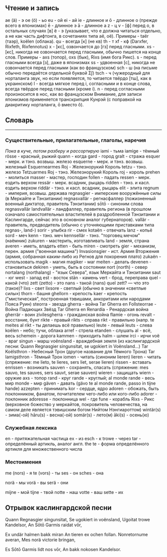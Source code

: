 ## Чтение и запись
ae (ä) - э
oe (ö) - ьо
eu - ой
ei - ай
ie - длинное и
ō - длинное о (прежде всего в японизмах)
ē - длинное э
ā - длинное а
z - ц
v - [ф] перед o, в остальных случаях [в]
ë - э (указывает, что e должна читаться отдельно, а не как часть дифтонга, в сочетаниях типа aë, oë). Примеры - taër (таэр), koëlen (облака).
qu - всегда [к] (не кв)
th - т
xf - кф (Darxfer, Rixfeth, Rixfennotus)
x - [кс], озвончается до [гз] перед гласными.
xs - [кс], никогда не озвончается перед гласными, обычно пишется на конце слов. Примеры - axs (топор), oxs (бык), Rixs (имя бога Рикс).
s - перед гласными всегда [з], даже в японизмах
ss - удвоенная [с], никогда не озвончается перед гласными (как во французском)
sch - ш (на письме обычно передаётся отдельной буквой Ʃʃ)
tsch - ч (чужеродный для норталанга звук, но если появляется, то читается твёрдо [тш], как в украинском)
l - всегда мягкое перед i, согласными и в конце слова, всегда твёрдое перед гласными (кроме i).
n - перед согласными произносится в нос, как во французском
Внимание, для записи японизмов применяется транскрипция Кунрэй (с поправкой на диакритику норталанга, ō вместо ô).

## Словарь
***
### Существительные, прилагательные, глаголы, наречия
*Пока в куче, потом разберу и рассортирую*
iami - тьма
iamige - тёмный
rösse - красный, рыжий
quann - когда
gard - город
gralt - стража
esquer - мерк. и тэнз. возвыш. железо
esquerne - мерк. и тэнз. возвыш. железный
Esquernearmes Roj - Железнорукий Король
tetzu - тэнз. железо
Tetzuarmes Roj - тэнз. Железнорукий Король
roj - король
prehen - молиться
masser - мастер, господин
follen - падать
ressen - мерк. ездить верхом
ressär - мерк. всадник, рыцарь
ridden - тэнз. и касл. ездить верхом
riddär - тэнз. и касл. всадник, рыцарь
elit - элита
regnum - империя, возвыш. держава
regnasgier - имперские вооружённые силы (в Меркайте и Тэнзитании)
regnasvallär - регнасфаллер (пожизненный военный диктатор, правитель Тэнзитании)
sōtō - синоним слова regnasvallär
landvallär - ландфаллер, правитель региона (в прошлом означало самостоятельных властителей в раздробленной Тэнзитании и Каслингарде, сейчас это в основном аналог губернаторов).
vallär - правитель, предводитель (обычно с уточняющими приставками типа regnas-, land-)
sorir - улыбка
rir - смех
kotaën - отвечать
lanz - копьё
sord - меч
kenn - тэнз. меч
kennsellär - тэнз. "торговец мечом" (наёмник)
zukuren - мастерить, изготавливать
land - земля, страна
averen - иметь, владеть
etten - быть
miren - смотреть
gier - механизм, перен. армия ("военная машина")
Invasionsgier - ист. Армия Вторжения (армия, собранная каким-либо из Регнов для покорения плато)
zukaën - использовать
magik - магия
magiker - маг
meiten - делать
devenen - становиться
dekiren - уметь, быть в состоянии
nort (north) - север
nortalang (northalang) - "язык Севера", язык Меркайта и Тэнзитании
saut - юг
west - запад
est - восток
stān - камень
vert - брод, переправа
quel - какой (что)
zett (zetto) - это
nans - такой
(nans) quel zett? — что это (такое)?
lixs - свет
lixsore - светлый (обычно в значении «светлые силы»)
thorn - башня
ghellorn - крепость
kaer - крепость ("мистическая", построенная тэвишами, анкоритами или народами Пояса Руин)
steorra - звезда
gherra - война
Tar Gherra en Follsteorrae - Война Падающих Звёзд
Tar Gherra en Renardia - Ренардская война
gherrär - воин
zivilesgherra - гражданская война
flamie - огонь
revalt - восстание, бунт
rikte - правый
rikts - справа
rikt - правильно (напр. te meites al rikt - ты делаешь всё правильно)
leute - левый
leuts - слева
koëlen - небо; тучи, облака
arref - стрела
etanden - слушать
al - всё, весь
schemein - дорога
kammen - приходить
halm - шлем
irci - ирчи
voë - враг
singun - марш
voënsland - враждебная земля (из каслингардской песни: Quann Regnasgier singunsitat, se ugokiert in Voënsland...)
Tar Koëlsthron - Небесный Трон (другое название для Тёмного Трона)
Tar Iamigsthron - Тёмный Трон
iomen - читать (синоним lieren)
lieren - читать (спряжение: me lieto, te lieres, sers liet, serae lieren)
rissen - вставать
enrissen - возникать
sauven - сохранять, спасать (спряжение: mes sauvo, tes sauves, sers sauvt, serae sauven)
wieren - защищать
wiern - оружие
axs - топор
rand - круг
rande - круглый; al monde rande - весь мир
monde - мир
gäven - давать (gävo te al monde rande, passo in tijne hande)
azzepten - принимать
kor - сердце, ядро
adoren - обожать, быть поклонником, фанатом, почитателем чего-либо или кого-либо
adorer - поклонник
adoresse - поклонница
wel - где
fune - корабль
Rixs - Рикс (верховное божество у меркайтов, покровитель человечества, на самом деле является тэвишским богом Нийтом Нэнгиароттом)
wintär(s) - зима(-ой)
hāru(s) - весна(-ой)
somär(s) - лето(м)
āki(s) - осень(ю)

### Служебная лексика

en - притяжательная частица
ex - из
esch - к
trowe - через
tar - определённый артикль, аналог англ. the
te - форма определённого артикля для множественного числа

### Местоимения

me (nors) - я
te (vors) - ты
ses - он
sches - она

norä - мы
vorä - вы
serä - они

mijne - мой
tijne - твой
notte - наш
votte - ваш
sette - их

## Отрывок каслингардской песни

Quann Regnasgier singunsitat,
Se ugokiert in voënsland,
Ugoitat trowe Kandelsor,
An Sōtō Garmis raidat vōr,

Ex undär halmen bakk miran
An tieren ex ochen follan.
Nonretornume averan,
Mes norä victorie bringan,

Es Sōtō Garmis lidt nos vōr,
An bakk nokosen Kandelsor.
